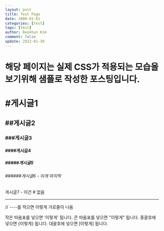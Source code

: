 ```yaml
---
layout: post
title: Test Page
date: 2000-01-01
categories: [test]
tags: [test]
author: Deokhun Kim
comment: false
update: 2022-01-30
---
```


# 해당 페이지는 실제 CSS가 적용되는 모습을 보기위해 샘플로 작성한 포스팅입니다.


# #게시글1
## ##게시글2
### ###게시글3
#### ####게시글4
##### #####게시글5
###### ######게시글6 - 이게 마지막
게시글7 - 이건 # 없음

----
// ----를 적으면 이렇게 가로줄이 나옴

작은 따옴표를 넣으면 '이렇게' 됩니다.
큰 따옴표를 넣으면 "이렇게" 됩니다.
중괄호에 넣으면 {이렇게} 됩니다.
대괄호에 넣으면 [이렇게] 됩니다.



